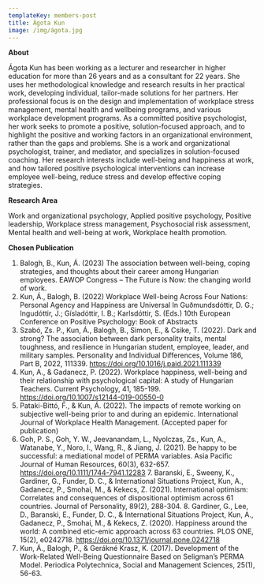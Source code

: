 ```yaml
---
templateKey: members-post
title: Ágota Kun
image: /img/ágota.jpg
---
```

**A﻿bout**

Ágota Kun has been working as a lecturer and researcher in higher education for more than 26 years and as a consultant for 22 years. She uses her methodological knowledge and research results in her practical work, developing individual, tailor-made solutions for her partners. Her professional focus is on the design and implementation of workplace stress management, mental health and wellbeing programs, and various workplace development programs. As a committed positive psychologist, her work seeks to promote a positive, solution-focused approach, and to highlight the positive and working factors in an organizational environment, rather than the gaps and problems. She is a work and organizational psychologist, trainer, and mediator, and specializes in solution-focused coaching. Her research interests include well-being and happiness at work, and how tailored positive psychological interventions can increase employee well-being, reduce stress and develop effective coping strategies.

**R﻿esearch Area**

Work and organizational psychology, Applied positive psychology, Positive leadership, Workplace stress management, Psychosocial risk assessment, Mental health and well-being at work, Workplace health promotion.

**C﻿hosen Publication**

1. Balogh, B., Kun, Á. (2023) The association between well-being, coping strategies, and thoughts about their career among Hungarian employees. EAWOP Congress – The Future is Now: the changing world of work.
2. Kun, Á., Balogh, B. (2022) Workplace Well-being Across Four Nations: Personal Agency and Happiness are Universal In Guðmundsdóttir, D. G.; Ingudóttir, J.; Gísladóttir, I. B.; Karlsdóttir, S. (Eds.) 10th European Conference on Positive Psychology: Book of Abstracts
3. Szabó, Zs. P., Kun, Á., Balogh, B., Simon, E., & Csike, T. (2022). Dark and strong? The association between dark personality traits, mental toughness, and resilience in Hungarian student, employee, leader, and military samples. Personality and Individual Differences, Volume 186, Part B, 2022, 111339. https://doi.org/10.1016/j.paid.2021.111339
4. Kun, A., & Gadanecz, P. (2022). Workplace happiness, well-being and their relationship with psychological capital: A study of Hungarian Teachers. Current Psychology, 41, 185-199. https://doi.org/10.1007/s12144-019-00550-0
5. Pataki-Bittó, F., & Kun, Á. (2022). The impacts of remote working on subjective well-being prior to and during an epidemic. International Journal of Workplace Health Management. (Accepted paper for publication)
6. Goh, P. S., Goh, Y. W., Jeevanandam, L., Nyolczas, Zs., Kun, A., Watanabe, Y., Noro, I., Wang, R., & Jiang, J. (2021). Be happy to be successful: a mediational model of PERMA variables. Asia Pacific Journal of Human Resources, 60(3), 632-657. https://doi.org/10.1111/1744-7941.12283 7. Baranski, E., Sweeny, K., Gardiner, G., Funder, D. C., & International Situations Project, Kun, A., Gadanecz, P., Smohai, M., & Kekecs, Z. (2021). International optimism: Correlates and consequences of dispositional optimism across 61 countries. Journal of Personality, 89(2), 288-304. 8. Gardiner, G., Lee, D., Baranski, E., Funder, D. C., & International Situations Project, Kun, A., Gadanecz, P., Smohai, M., & Kekecs, Z. (2020). Happiness around the world: A combined etic-emic approach across 63 countries. PLOS ONE, 15(2), e0242718. https://doi.org/10.1371/journal.pone.0242718
7. Kun, Á., Balogh, P., & Gerákné Krasz, K. (2017). Development of the Work-Related Well-Being Questionnaire Based on Seligman’s PERMA Model. Periodica Polytechnica, Social and Management Sciences, 25(1), 56-63.